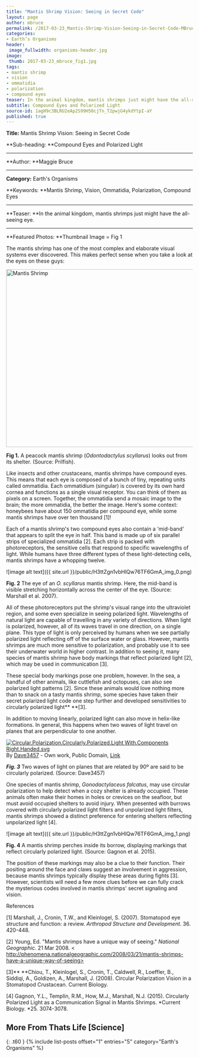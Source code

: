 ```yaml
---
title: "Mantis Shrimp Vision: Seeing in Secret Code"
layout: page
author: mbruce
permalink: /2017-03-23_Mantis-Shrimp-Vision-Seeing-in-Secret-Code-MBruce/
categories:
- Earth’s Organisms
header:
 image_fullwidth: organisms-header.jpg
image:
 thumb: 2017-03-23_mbruce_fig1.jpg
tags:
- mantis shrimp
- vision
- ommatidia
- polarization
- compound eyes
teaser: In the animal kingdom, mantis shrimps just might have the all-seeing eye.
subtitle: Compound Eyes and Polarized Light
source-id: 1agH9c3BLRU2eAp2S99H50cjTn_T2pwjG4ykdYtpI-aY
published: true
---
```

**Title:** Mantis Shrimp Vision: Seeing in Secret Code

 

**Sub-heading: **Compound Eyes and Polarized Light

** **

**Author: **Maggie Bruce

** **

**Category:** Earth's Organisms

 

**Keywords: **Mantis Shrimp, Vision, Ommatidia, Polarization, Compound Eyes

** **

**Teaser: **In the animal kingdom, mantis shrimps just might have the all-seeing eye.

** **

**Featured Photos: **Thumbnail Image = Fig 1

 

The mantis shrimp has one of the most complex and elaborate visual systems ever discovered. This makes perfect sense when you take a look at the eyes on these guys:

 

<a data-flickr-embed="true"  href="https://www.flickr.com/photos/silkebaron/14640180443/in/photolist-oiGKAc-rGs2T9-bDYHjz-mL3xt-mL3X7-nw1tS8-zNitLY-Bv8Uwm-iMXXCb-4t8SN8-dT7vmU-iMhUgF-9imfVB-iim9CY-9ipmew-agQgfs-iikMVB-agMrFP-SufGe-aeq8dZ-arSJqK-aesVQC-eniGci-SufGX-emFQCs-w968FK-c7Bvcb-aSpRqr-8nBMvr-9img1v-pTJCXY-5q1rz1-c6AuqL-iMo4aJ-s1m7q5-DbUd8y-4VKjwN-enTggh-emFJnW-enTnEG-iMkdPM-vRa8VK-ems9ti-iMo1ey-9img4T-iMk8tC-iMkcvz-iMj2sx-iMkb9r-iMiYC4" title="Mantis Shrimp"><img src="https://c1.staticflickr.com/3/2908/14640180443_bf3319c0bf_z.jpg" width="640" height="480" alt="Mantis Shrimp"></a><script async src="//embedr.flickr.com/assets/client-code.js" charset="utf-8"></script>

**Fig 1.** A peacock mantis shrimp (*Odontodactylus scyllarus*) looks out from its shelter. (Source: Prilfish).

 

 

Like insects and other crustaceans, mantis shrimps have compound eyes. This means that each eye is composed of a bunch of tiny, repeating units called ommatidia. Each ommatidium (singular) is covered by its own hard cornea and functions as a single visual receptor. You can think of them as pixels on a screen. Together, the ommatidia send a mosaic image to the brain; the more ommatidia, the better the image. Here's some context: honeybees have about 150 ommatidia per compound eye, while some mantis shrimps have over ten thousand [1]!

 

Each of a mantis shrimp's two compound eyes also contain a 'mid-band’ that appears to split the eye in half. This band is made up of six parallel strips of specialized ommatidia [2]. Each strip is packed with photoreceptors, the sensitive cells that respond to specific wavelengths of light. While humans have three different types of these light-detecting cells, mantis shrimps have a whopping twelve.

 

![image alt text]({{ site.url }}/public/H3ttZgn1vbHlQw76TF6GmA_img_0.png)

**Fig. 2** The eye of an *O. scyllarus* mantis shrimp. Here, the mid-band is visible stretching horizontally across the center of the eye. (Source: Marshall et al. 2007).

 

 

All of these photoreceptors put the shrimp's visual range into the ultraviolet region, and some even specialize in seeing polarized light. Wavelengths of natural light are capable of travelling in any variety of directions. When light is polarized, however, all of its waves travel in one direction, on a single plane. This type of light is only perceived by humans when we see partially polarized light reflecting off of the surface water or glass. However, mantis shrimps are much more sensitive to polarization, and probably use it to see their underwater world in higher contrast. In addition to seeing it, many species of mantis shrimp have body markings that reflect polarized light [2], which may be used in communication [3].     

 

These special body markings pose one problem, however. In the sea, a handful of other animals, like cuttlefish and octopuses, can also see polarized light patterns [2]. Since these animals would love nothing more than to snack on a tasty mantis shrimp, some species have taken their secret polarized light code one step further and developed sensitivities to circularly polarized light** **[3].

 

In addition to moving linearly, polarized light can also move in helix-like formations. In general, this happens when two waves of light travel on planes that are perpendicular to one another.

 

<p><a href="https://commons.wikimedia.org/wiki/File:Circular.Polarization.Circularly.Polarized.Light_With.Components_Right.Handed.svg#/media/File:Circular.Polarization.Circularly.Polarized.Light_With.Components_Right.Handed.svg"><img src="https://upload.wikimedia.org/wikipedia/commons/thumb/7/77/Circular.Polarization.Circularly.Polarized.Light_With.Components_Right.Handed.svg/1200px-Circular.Polarization.Circularly.Polarized.Light_With.Components_Right.Handed.svg.png" alt="Circular.Polarization.Circularly.Polarized.Light With.Components Right.Handed.svg"></a><br>By <a href="//commons.wikimedia.org/wiki/User:Dave3457" title="User:Dave3457">Dave3457</a> - <span class="int-own-work" lang="en" xml:lang="en">Own work</span>, Public Domain, <a href="https://commons.wikimedia.org/w/index.php?curid=9861581">Link</a></p>

***Fig. 3*** Two waves of light on planes that are related by 90º are said to be circularly polarized. (Source: Dave3457)

 

One species of mantis shrimp, *Gonodactylaceus falcatus*, may use circular polarization to help detect when a cozy shelter is already occupied. These animals often make their homes in holes or crevices on the seafloor, but must avoid occupied shelters to avoid injury. When presented with burrows covered with circularly polarized light filters and unpolarized light filters, mantis shrimps showed a distinct preference for entering shelters reflecting unpolarized light [4].

 

![image alt text]({{ site.url }}/public/H3ttZgn1vbHlQw76TF6GmA_img_1.png)

**Fig. 4** A mantis shrimp perches inside its borrow, displaying markings that reflect circularly polarized light. (Source: Gagnon et al. 2015).

 

The position of these markings may also be a clue to their function. Their positing around the face and claws suggest an involvement in aggression, because mantis shrimps typically display these areas during fights [3]. However, scientists will need a few more clues before we can fully crack the mysterious codes involved in mantis shrimps' secret signaling and vision.

References

[1] Marshall, J., Cronin, T.W., and Kleinlogel, S. (2007). Stomatopod eye structure and function: a review. *Arthropod Structure and Development*. 36. 420-448.

[2] Young, Ed. "Mantis shrimps have a unique way of seeing." *National Geographic*. 21 Mar 2008. < http://phenomena.nationalgeographic.com/2008/03/21/mantis-shrimps-have-a-unique-way-of-seeing>

[3]** **Chiou, T., Kleinlogel, S., Cronin, T., Caldwell, R., Loeffler, B., Siddiqi, A., Goldizen, A., Marshall, J. (2008). Circular Polarization Vision in a Stomatopod Crustacean. Current Biology.

[4] Gagnon, Y.L., Templin, R.M., How, M.J., Marshall, N.J. (2015). Circularly Polarized Light as a Communication Signal in Mantis Shrimps. *Current Biology. *25. 3074-3078.

## More From Thats Life [Science]
{: .t60 }
{% include list-posts offset="1" entries="5" category="Earth's Organisms" %}

